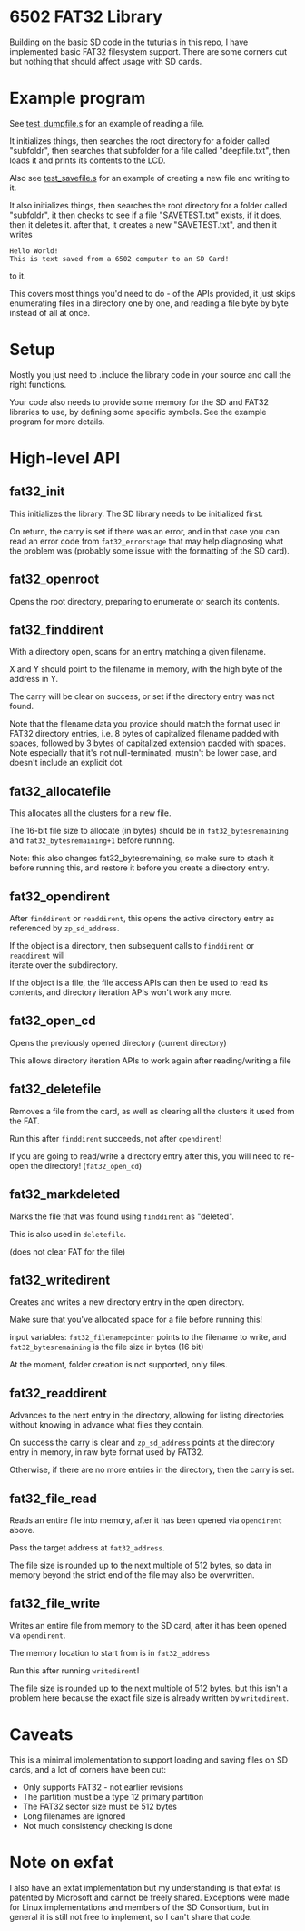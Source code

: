# 6502 FAT32 Library

Building on the basic SD code in the tuturials in this repo, I have implemented
basic FAT32 filesystem support.  There are some corners cut but nothing that
should affect usage with SD cards.

# Example program

See [test\_dumpfile.s](../src/test\_dumpfile.s) for an example of reading a file.

It initializes things, then searches the root directory for a folder called "subfoldr",
then searches that subfolder for a file called "deepfile.txt", then loads it and prints
its contents to the LCD.

Also see [test\_savefile.s](../src/test\_savefile.s) for an example of creating a new file and writing to it.

It also initializes things, then searches the root directory for a folder called "subfoldr",
it then checks to see if a file "SAVETEST.txt" exists, 
if it does, then it deletes it.
after that, it creates a new "SAVETEST.txt",
and then it writes 
```
Hello World!
This is text saved from a 6502 computer to an SD Card!

```
to it.  


This covers most things you'd need to do - of the APIs provided, it just skips
enumerating files in a directory one by one, and reading a file byte by byte instead
of all at once.

# Setup

Mostly you just need to .include the library code in your source and call the
right functions.

Your code also needs to provide some memory for the SD and FAT32 libraries to
use, by defining some specific symbols.  See the example program for more
details.


# High-level API

## fat32\_init

This initializes the library.  The SD library needs to be initialized first.

On return, the carry is set if there was an error, and in that case you can read an
error code from `fat32_errorstage` that may help diagnosing what the problem was
(probably some issue with the formatting of the SD card).

## fat32\_openroot

Opens the root directory, preparing to enumerate or search its contents.

## fat32\_finddirent

With a directory open, scans for an entry matching a given filename.

X and Y should point to the filename in memory, with the high byte of the address in Y.

The carry will be clear on success, or set if the directory entry was not found.

Note that the filename data you provide should match the format used in FAT32
directory entries, i.e. 8 bytes of capitalized filename padded with spaces,
followed by 3 bytes of capitalized extension padded with spaces.  Note
especially that it's not null-terminated, mustn't be lower case, and doesn't
include an explicit dot.

## fat32\_allocatefile

This allocates all the clusters for a new file.

The 16-bit file size to allocate (in bytes) should be in `fat32_bytesremaining` and `fat32_bytesremaining+1` before running.

Note: this also changes fat32_bytesremaining, so make sure to stash it before running this, and restore it before you create a directory entry.

## fat32\_opendirent

After `finddirent` or `readdirent`, this opens the active directory entry
as referenced by `zp_sd_address`.

If the object is a directory, then subsequent calls to `finddirent` or `readdirent` will  
iterate over the subdirectory.

If the object is a file, the file access APIs can then be used to read its contents,
and directory iteration APIs won't work any more.

## fat32\_open\_cd

Opens the previously opened directory (current directory)

This allows directory iteration APIs to work again after reading/writing a file

## fat32\_deletefile

Removes a file from the card, as well as clearing all the clusters
it used from the FAT.  

Run this after `finddirent` succeeds, not after `opendirent`!

If you are going to read/write a directory entry after this, you will need to re-open the directory! (`fat32_open_cd`)

## fat32\_markdeleted

Marks the file that was found using `finddirent` as "deleted".

This is also used in `deletefile`.

(does not clear FAT for the file)

## fat32\_writedirent

Creates and writes a new directory entry in the open directory.

Make sure that you've allocated space for a file before running this!

input variables:
`fat32_filenamepointer` points to the filename to write, and
`fat32_bytesremaining` is the file size in bytes (16 bit)  

At the moment, folder creation is not supported, only files.

## fat32\_readdirent

Advances to the next entry in the directory, allowing for listing directories
without knowing in advance what files they contain.

On success the carry is clear and `zp_sd_address` points at the directory entry
in memory, in raw byte format used by FAT32.

Otherwise, if there are no more entries in the directory, then the carry is set.

## fat32\_file\_read

Reads an entire file into memory, after it has been opened via `opendirent` above.

Pass the target address at `fat32_address`.

The file size is rounded up to the next multiple of 512 bytes, so data in
memory beyond the strict end of the file may also be overwritten.

## fat32\_file\_write

Writes an entire file from memory to the SD card, after it has been opened via `opendirent`.

The memory location to start from is in `fat32_address`

Run this after running `writedirent`!

The file size is rounded up to the next multiple of 512 bytes, but this isn't a problem here because the exact file size is already written by `writedirent`.

# Caveats

This is a minimal implementation to support loading and saving files on SD cards, and a lot
of corners have been cut:

* Only supports FAT32 - not earlier revisions
* The partition must be a type 12 primary partition
* The FAT32 sector size must be 512 bytes
* Long filenames are ignored
* Not much consistency checking is done


# Note on exfat

I also have an exfat implementation but my understanding is that exfat is
patented by Microsoft and cannot be freely shared.  Exceptions were made for
Linux implementations and members of the SD Consortium, but in general it is
still not free to implement, so I can't share that code.

